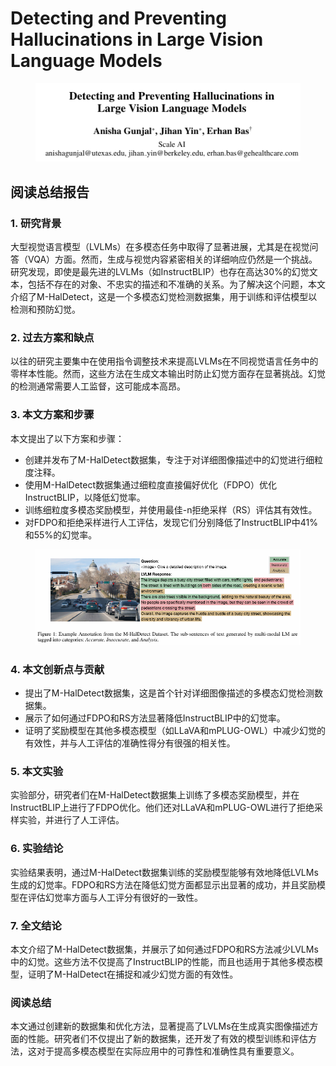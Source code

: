 # Detecting and Preventing Hallucinations in  Large Vision Language Models

<figure><img src="../.gitbook/assets/image (2) (1) (1) (1) (1) (1) (1) (1) (1) (1) (1) (1) (1) (1) (1) (1) (1) (1) (1) (1) (1) (1) (1) (1) (1) (1) (1) (1) (1) (1).png" alt=""><figcaption></figcaption></figure>

## 阅读总结报告

### 1. 研究背景

大型视觉语言模型（LVLMs）在多模态任务中取得了显著进展，尤其是在视觉问答（VQA）方面。然而，生成与视觉内容紧密相关的详细响应仍然是一个挑战。研究发现，即使是最先进的LVLMs（如InstructBLIP）也存在高达30%的幻觉文本，包括不存在的对象、不忠实的描述和不准确的关系。为了解决这个问题，本文介绍了M-HalDetect，这是一个多模态幻觉检测数据集，用于训练和评估模型以检测和预防幻觉。

### 2. 过去方案和缺点

以往的研究主要集中在使用指令调整技术来提高LVLMs在不同视觉语言任务中的零样本性能。然而，这些方法在生成文本输出时防止幻觉方面存在显著挑战。幻觉的检测通常需要人工监督，这可能成本高昂。

### 3. 本文方案和步骤

本文提出了以下方案和步骤：

* 创建并发布了M-HalDetect数据集，专注于对详细图像描述中的幻觉进行细粒度注释。
* 使用M-HalDetect数据集通过细粒度直接偏好优化（FDPO）优化InstructBLIP，以降低幻觉率。
* 训练细粒度多模态奖励模型，并使用最佳-n拒绝采样（RS）评估其有效性。
* 对FDPO和拒绝采样进行人工评估，发现它们分别降低了InstructBLIP中41%和55%的幻觉率。

<figure><img src="../.gitbook/assets/image (3) (1) (1) (1) (1) (1) (1) (1) (1) (1) (1) (1) (1) (1) (1) (1) (1) (1) (1) (1) (1) (1) (1) (1) (1) (1) (1) (1).png" alt=""><figcaption></figcaption></figure>

### 4. 本文创新点与贡献

* 提出了M-HalDetect数据集，这是首个针对详细图像描述的多模态幻觉检测数据集。
* 展示了如何通过FDPO和RS方法显著降低InstructBLIP中的幻觉率。
* 证明了奖励模型在其他多模态模型（如LLaVA和mPLUG-OWL）中减少幻觉的有效性，并与人工评估的准确性得分有很强的相关性。

### 5. 本文实验

实验部分，研究者们在M-HalDetect数据集上训练了多模态奖励模型，并在InstructBLIP上进行了FDPO优化。他们还对LLaVA和mPLUG-OWL进行了拒绝采样实验，并进行了人工评估。

### 6. 实验结论

实验结果表明，通过M-HalDetect数据集训练的奖励模型能够有效地降低LVLMs生成的幻觉率。FDPO和RS方法在降低幻觉方面都显示出显著的成功，并且奖励模型在评估幻觉率方面与人工评分有很好的一致性。

### 7. 全文结论

本文介绍了M-HalDetect数据集，并展示了如何通过FDPO和RS方法减少LVLMs中的幻觉。这些方法不仅提高了InstructBLIP的性能，而且也适用于其他多模态模型，证明了M-HalDetect在捕捉和减少幻觉方面的有效性。

### 阅读总结

本文通过创建新的数据集和优化方法，显著提高了LVLMs在生成真实图像描述方面的性能。研究者们不仅提出了新的数据集，还开发了有效的模型训练和评估方法，这对于提高多模态模型在实际应用中的可靠性和准确性具有重要意义。
